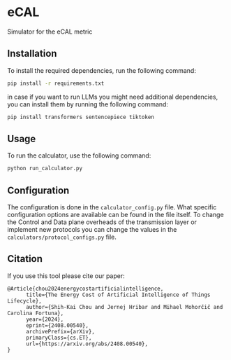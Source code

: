 # eCAL
Simulator for the eCAL metric


## Installation
To install the required dependencies, run the following command:
```bash
pip install -r requirements.txt
```

in case if you want to run LLMs you might need additional dependencies, you can install them by running the following command:
```bash
pip install transformers sentencepiece tiktoken
```
## Usage
To run the calculator, use the following command:
```bash
python run_calculator.py
```
## Configuration
The configuration is done in the `calculator_config.py` file. What specific configuration options are available can be found in the file itself.
To change the Control and Data plane overheads of the transmission layer or implement new protocols you can change the values  in the `calculators/protocol_configs.py` file.

## Citation
If you use this tool please cite our paper: 
```
@Article{chou2024energycostartificialintelligence,
      title={The Energy Cost of Artificial Intelligence of Things Lifecycle}, 
      author={Shih-Kai Chou and Jernej Hribar and Mihael Mohorčič and Carolina Fortuna},
      year={2024},
      eprint={2408.00540},
      archivePrefix={arXiv},
      primaryClass={cs.ET},
      url={https://arxiv.org/abs/2408.00540}, 
}
```